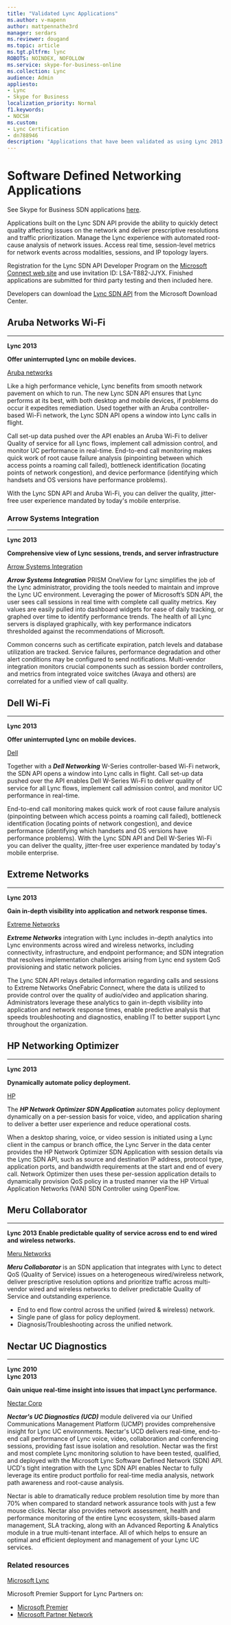 ```yaml
---
title: "Validated Lync Applications"
ms.author: v-mapenn
author: mattpennathe3rd
manager: serdars
ms.reviewer: dougand
ms.topic: article
ms.tgt.pltfrm: lync
ROBOTS: NOINDEX, NOFOLLOW
ms.service: skype-for-business-online
ms.collection: Lync
audience: Admin
appliesto:
- Lync
- Skype for Business
localization_priority: Normal
f1.keywords:
- NOCSH
ms.custom:
- Lync Certification
- dn788946
description: "Applications that have been validated as using Lync 2013 APIs."
---
```


# Software Defined Networking Applications
See Skype for Business SDN applications [here](../certification/networking-sdn.md).

Applications built on the Lync SDN API provide the ability to quickly detect quality affecting issues on the network and deliver prescriptive resolutions and traffic prioritization. Manage the Lync experience with automated root-cause analysis of network issues. Access real time, session-level metrics for network events across modalities, sessions, and IP topology layers.

Registration for the Lync SDN API Developer Program on the [Microsoft Connect web site](https://connect.microsoft.com/invitationentry.aspx) and use invitation ID: LSA-T882-JJYX. Finished applications are submitted for third party testing and then included here.

Developers can download the [Lync SDN API](https://www.microsoft.com/download/details.aspx?id=39714) from the Microsoft Download Center.

## Aruba Networks Wi-Fi
* * *
  **Lync 2013**

  **Offer uninterrupted Lync on mobile devices.**

[Aruba networks](http://arubanetworks.com)

Like a high performance vehicle, Lync benefits from smooth network pavement on which to run. The new Lync SDN API ensures that Lync performs at its best, with both desktop and mobile devices, if problems do occur it expedites remediation. Used together with an Aruba controller-based Wi-Fi network, the Lync SDN API opens a window into Lync calls in flight.

Call set-up data pushed over the API enables an Aruba Wi-Fi to deliver Quality of service for all Lync flows, implement call admission control, and monitor UC performance in real-time. End-to-end call monitoring makes quick work of root cause failure analysis (pinpointing between which access points a roaming call failed), bottleneck identification (locating points of network congestion), and device performance (identifying which handsets and OS versions have performance problems).

With the Lync SDN API and Aruba Wi-Fi, you can deliver the quality, jitter-free user experience mandated by today's mobile enterprise.

### Arrow Systems Integration
* * *
  **Lync 2013**

  **Comprehensive view of Lync sessions, trends, and server infrastructure**

[Arrow Systems Integration](http://arrowsi.com)

***Arrow Systems Integration*** PRISM OneView for Lync simplifies the job of the Lync administrator, providing the tools needed to maintain and improve the Lync UC environment. Leveraging the power of Microsoft’s SDN API, the user sees call sessions in real time with complete call quality metrics. Key values are easily pulled into dashboard widgets for ease of daily tracking, or graphed over time to identify performance trends. The health of all Lync servers is displayed graphically, with key performance indicators thresholded against the recommendations of Microsoft.

Common concerns such as certificate expiration, patch levels and database utilization are tracked. Service failures, performance degradation and other alert conditions may be configured to send notifications. Multi-vendor integration monitors crucial components such as session border controllers, and metrics from integrated voice switches (Avaya and others) are correlated for a unified view of call quality.

## Dell Wi-Fi
* * *
  **Lync 2013**

  **Offer uninterrupted Lync on mobile devices.**

[Dell](htp://dell.com)

Together with a ***Dell Networking*** W-Series controller-based Wi-Fi network, the SDN API opens a window into Lync calls in flight. Call set-up data pushed over the API enables Dell W-Series Wi-Fi to deliver quality of service for all Lync flows, implement call admission control, and monitor UC performance in real-time.

End-to-end call monitoring makes quick work of root cause failure analysis (pinpointing between which access points a roaming call failed), bottleneck identification (locating points of network congestion), and device performance (identifying which handsets and OS versions have performance problems). With the Lync SDN API and Dell W-Series Wi-Fi you can deliver the quality, jitter-free user experience mandated by today's mobile enterprise.

## Extreme Networks
* * *
  **Lync 2013**

  **Gain in-depth visibility into application and network response times.**

[Extreme Networks](http://extremenetworks.com)

***Extreme Networks*** integration with Lync includes in-depth analytics into Lync environments across wired and wireless networks, including connectivity, infrastructure, and endpoint performance; and SDN integration that resolves implementation challenges arising from Lync end system QoS provisioning and static network policies.

The Lync SDN API relays detailed information regarding calls and sessions to Extreme Networks OneFabric Connect, where the data is utilized to provide control over the quality of audio/video and application sharing. Administrators leverage these analytics to gain in-depth visibility into application and network response times, enable predictive analysis that speeds troubleshooting and diagnostics, enabling IT to better support Lync throughout the organization.

## HP Networking Optimizer
* * *
  **Lync 2013**

  **Dynamically automate policy deployment.**

[HP](http://HP.com)

The ***HP Network Optimizer SDN Application*** automates policy deployment dynamically on a per-session basis for voice, video, and application sharing to deliver a better user experience and reduce operational costs.

When a desktop sharing, voice, or video session is initiated using a Lync client in the campus or branch office, the Lync Server in the data center provides the HP Network Optimizer SDN Application with session details via the Lync SDN API, such as source and destination IP address, protocol type, application ports, and bandwidth requirements at the start and end of every call. Network Optimizer then uses these per-session application details to dynamically provision QoS policy in a trusted manner via the HP Virtual Application Networks (VAN) SDN Controller using OpenFlow.

## Meru Collaborator
* * *

  **Lync 2013**
  **Enable predictable quality of service across end to end wired and wireless networks.**

[Meru Networks](http://merunetworks.com)

***Meru Collaborator*** is an SDN application that integrates with Lync to detect QoS (Quality of Service) issues on a heterogeneous wired/wireless network, deliver prescriptive resolution options and prioritize traffic across multi-vendor wired and wireless networks to deliver predictable Quality of Service and outstanding experience.
- End to end flow control across the unified (wired & wireless) network.
- Single pane of glass for policy deployment.
- Diagnosis/Troubleshooting across the unified network.


## Nectar UC Diagnostics
* * *
  **Lync 2010</br>Lync 2013**

 **Gain unique real-time insight into issues that impact Lync performance.**

[Nectar Corp](http://nectarcorp.com)

***Nectar's UC Diagnostics (UCD)*** module delivered via our Unified Communications Management Platform (UCMP) provides comprehensive insight for Lync UC environments. Nectar's UCD delivers real-time, end-to-end call performance of Lync voice, video, collaboration and conferencing sessions, providing fast issue isolation and resolution. Nectar was the first and most complete Lync monitoring solution to have been tested, qualified, and deployed with the Microsoft Lync Software Defined Network (SDN) API. UCD's tight integration with the Lync SDN API enables Nectar to fully leverage its entire product portfolio for real-time media analysis, network path awareness and root-cause analysis.

Nectar is able to dramatically reduce problem resolution time by more than 70% when compared to standard network assurance tools with just a few mouse clicks. Nectar also provides network assessment, health and performance monitoring of the entire Lync ecosystem, skills-based alarm management, SLA tracking, along with an Advanced Reporting & Analytics module in a true multi-tenant interface. All of which helps to ensure an optimal and efficient deployment and management of your Lync UC services.

### Related resources
[Microsoft Lync](https://lync.microsoft.com/en-us/Pages/unified-communications.aspx)

Microsoft Premier Support for Lync Partners on:
- [Microsoft Premier](https://www.microsoft.com/microsoftservices/en/us/lync_for_partners.aspx)
- [Microsoft Partner Network](https://partner.microsoft.com/global/40168229)
